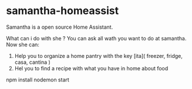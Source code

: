 # samantha-homeassist

Samantha is a open source Home Assistant.

What can i do with she ?
You can ask all wath you want to do at samantha. Now she can:
1. Help you to organize a home pantry with the key [ita]( freezer, fridge, casa, cantina )
2. Hel you to find a recipe with what you have in home about food

npm install 
nodemon start
